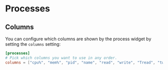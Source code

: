 # Processes

## Columns

You can configure which columns are shown by the process widget by setting the `columns` setting:

```toml
[processes]
# Pick which columns you want to use in any order.
columns = ["cpu%", "mem%", "pid", "name", "read", "write", "Tread", "twrite", "state", "user", "time"]
```
